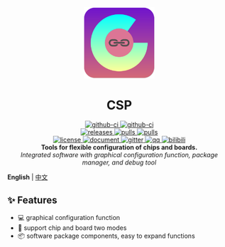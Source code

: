 <div align="center">
    <a href="https://csplink.github.io">
        <img width="160" heigth="160" src="Apps/CSP.Apps.Dev/Resources/Images/logo.svg" alt="logo" />
    </a>
    <h1>CSP</h1>
    <div>
        <a href="https://github.com/csplink/csp/actions?query=workflow%3A%F0%9F%A9%BAtest">
            <img src="https://img.shields.io/github/actions/workflow/status/csplink/csp/test.yml?branch=master&style=flat&label=test" alt="github-ci" />
        </a>
        <a href="https://github.com/csplink/csp/actions?query=workflow%3A%F0%9F%92%95mirror">
            <img src="https://img.shields.io/github/actions/workflow/status/csplink/csp/mirror.yml?branch=master&style=flat&label=mirror" alt="github-ci" />
        </a>
    </div>
    <div>
        <a href="https://github.com/csplink/csp/releases">
            <img src="https://img.shields.io/github/release/csplink/csp.svg?style=flat" alt="releases" />
        </a>
        <a href="https://github.com/csplink/csp/pulls">
            <img src="https://img.shields.io/github/issues-pr/csplink/csp.svg" alt="pulls" />
        </a>
        <a href="https://github.com/csplink/csp/issues">
            <img src="https://img.shields.io/github/issues/csplink/csp.svg" alt="pulls" />
        </a>
    </div>
    <div>
        <a href="https://github.com/csplink/csp/blob/master/LICENSE">
            <img src="https://img.shields.io/github/license/csplink/csp.svg?colorB=f48041&style=flat" alt="license" />
        </a>
        <a href="https://csplink.github.io">
            <img src="https://img.shields.io/badge/wiki-document-blue?style=flat" alt="document" />
        </a>
        <a href="https://gitter.im/csplink/csp?utm_source=badge&utm_medium=badge&utm_campaign=pr-badge&utm_content=badge">
            <img src="https://badges.gitter.im/csplink/csp.svg" alt="gitter" />
        </a>
        <a href="https://jq.qq.com/?_wv=1027&k=CWt7TZln">
            <img src="https://img.shields.io/badge/chat-on%20QQ-ff69b4.svg?style=flat" alt="qq" />
        </a>
        <a href="https://space.bilibili.com/24969427/">
            <img src="https://img.shields.io/badge/video-bilibili-FB7299?style=flat" alt="bilibili" />
        </a>
    </div>
    <b>Tools for flexible configuration of chips and boards.</b><br/>
    <i>Integrated software with graphical configuration function, package manager, and debug tool</i><br/>
</div>

**English** | [中文](README-zh_CN.md)

## ✨ Features

- 💻 graphical configuration function
- 👐 support chip and board two modes
- 📦️ software package components, easy to expand functions
